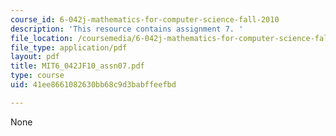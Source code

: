 ```yaml
---
course_id: 6-042j-mathematics-for-computer-science-fall-2010
description: 'This resource contains assignment 7. '
file_location: /coursemedia/6-042j-mathematics-for-computer-science-fall-2010/41ee8661082630bb68c9d3babffeefbd_MIT6_042JF10_assn07.pdf
file_type: application/pdf
layout: pdf
title: MIT6_042JF10_assn07.pdf
type: course
uid: 41ee8661082630bb68c9d3babffeefbd

---
```

None